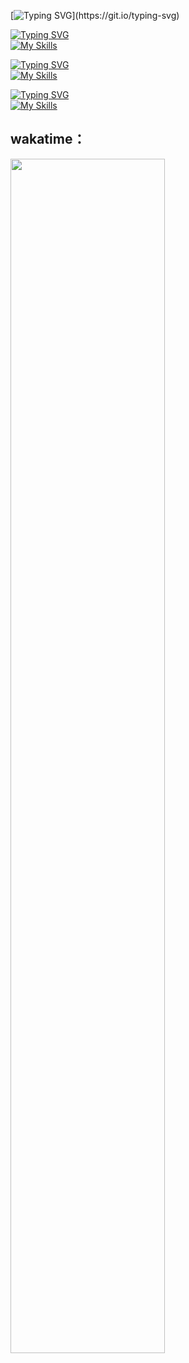 [![Typing SVG](https://readme-typing-svg.herokuapp.com?font=Fira+Code&pause=1000&width=435&lines=%E6%AC%A2%E8%BF%8E%E6%9D%A5%E5%88%B0%E6%88%91%E7%9A%84GitHub.;Welcome+to+My+Github.)](https://git.io/typing-svg)

[![Typing SVG](https://readme-typing-svg.herokuapp.com?font=Fira+Code&duration=1&pause=10000&color=000000&width=435&lines=%E6%88%91%E4%BD%BF%E7%94%A8%E7%9A%84%E7%B3%BB%E7%BB%9F%EF%BC%9A;The+OS+I+used%EF%BC%9A)](https://git.io/typing-svg)  
[![My Skills](https://skillicons.dev/icons?i=debian,kali,linux,redhat,ubuntu,windows)](https://skillicons.dev)  

[![Typing SVG](https://readme-typing-svg.herokuapp.com?font=Fira+Code&duration=1&pause=10000&color=000000&width=435&lines=%E6%88%91%E5%AD%A6%E4%B9%A0%E7%9A%84%E6%8A%80%E8%83%BD%EF%BC%9A;Skills+I+learnt%3A++)](https://git.io/typing-svg)  
[![My Skills](https://skillicons.dev/icons?i=c,css,docker,go,git,html,java,js,jenkins,md,mysql,py,wordpress)](https://skillicons.dev)  

[![Typing SVG](https://readme-typing-svg.herokuapp.com?font=Fira+Code&duration=1&pause=10000&color=000000&width=435&lines=%E6%88%91%E4%BD%BF%E7%94%A8%E7%9A%84%E7%BC%96%E8%BE%91%E5%99%A8%EF%BC%9A;Editors+I+used%EF%BC%9A++)](https://git.io/typing-svg)  
[![My Skills](https://skillicons.dev/icons?i=pycharm,sublime,vim,vscode)](https://skillicons.dev)  

## wakatime：  
<img src="https://wakatime.com/share/@LeoChoi/ac6b47fe-05cf-4419-bf7a-bd271ef779a5.svg" width="70%">
